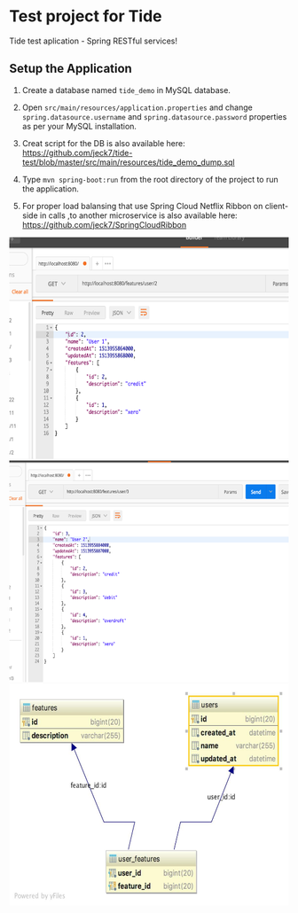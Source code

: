 # Test project for Tide
Tide test aplication - Spring RESTful services!

## Setup the Application

1. Create a database named `tide_demo` in MySQL database.

2. Open `src/main/resources/application.properties` and change `spring.datasource.username` and `spring.datasource.password` properties as per your MySQL installation.

3. Creat script for the DB is also available here:  https://github.com/jeck7/tide-test/blob/master/src/main/resources/tide_demo_dump.sql

4. Type `mvn spring-boot:run` from the root directory of the project to run the application.

5. For proper load balansing that use Spring Cloud Netflix Ribbon on client-side in calls ,to another microservice is also available here: https://github.com/jeck7/SpringCloudRibbon


<img src="https://github.com/jeck7/tide-test/blob/master/src/main/resources/Screen1.png" width="600" height="400" />

<img src="https://github.com/jeck7/tide-test/blob/master/src/main/resources/Screen2.png" width="600" height="400" />

<img src="https://github.com/jeck7/tide-test/blob/master/src/main/resources/tide_demo.jpg" width="600" height="400" />





